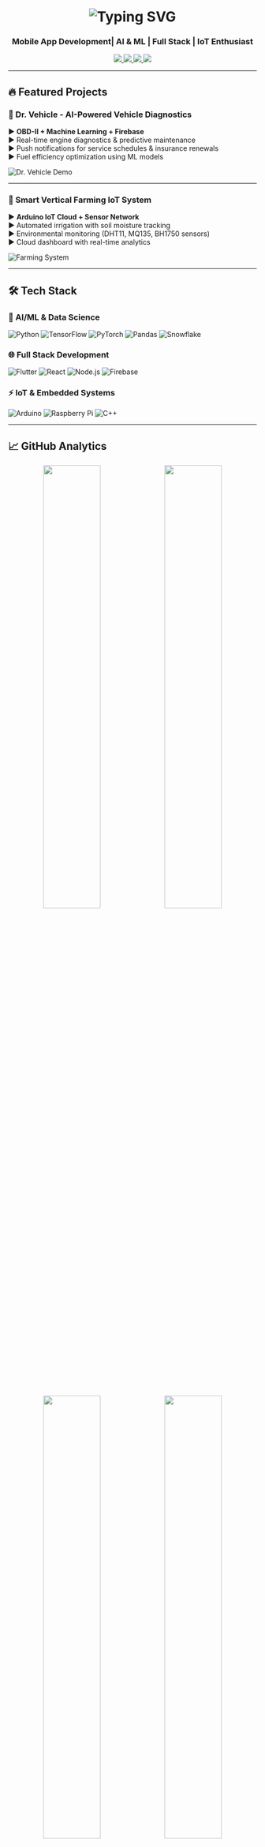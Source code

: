 <h1 align="center">
  <img src="https://readme-typing-svg.demolab.com?font=Fira+Code&weight=600&size=28&pause=1000&color=4DB6AC&center=true&vCenter=true&width=500&lines=Hi+%F0%9F%91%8B%2C+I'm+Janith+Rankelum;Full+Stack+Enthusiast;AI+%26+ML+Engineer;IoT+Developer;Mobile+App+Developert" alt="Typing SVG" />
</h1>

<h3 align="center">Mobile App Development| AI & ML | Full Stack | IoT Enthusiast</h3>

<p align="center">
  <a href="https://www.linkedin.com/in/janith-rankelum-119080286/" target="_blank">
    <img src="https://img.shields.io/badge/-LinkedIn-0A66C2?style=for-the-badge&logo=linkedin&logoColor=white"/>
  </a>
  <a href="mailto:janithrankelum0602@gmail.com">
    <img src="https://img.shields.io/badge/-Gmail-EA4335?style=for-the-badge&logo=gmail&logoColor=white"/>
  </a>
  <a href="https://github.com/janithrankelum" target="_blank">
    <img src="https://img.shields.io/badge/-GitHub-181717?style=for-the-badge&logo=github&logoColor=white"/>
  </a>
  <a href="https://medium.com/@janithrankelum" target="_blank">
    <img src="https://img.shields.io/badge/-Medium-000000?style=for-the-badge&logo=medium&logoColor=white"/>
  </a>
</p>

---

## 🔥 Featured Projects

### 🚗 Dr. Vehicle - AI-Powered Vehicle Diagnostics


▶️ **OBD-II + Machine Learning + Firebase**  
▶️ Real-time engine diagnostics & predictive maintenance  
▶️ Push notifications for service schedules & insurance renewals  
▶️ Fuel efficiency optimization using ML models  

![Dr. Vehicle Demo](https://media.giphy.com/media/v1.Y2lkPTc5MGI3NjExcGJqZ3R1d2R3b2J1eGJ2b2V4M2V5Y3JtZzV6Z3BqZzZ1ZzZ1ZzZ1ZzZ1ZzZ1/giphy.gif)

---

### 🌱 Smart Vertical Farming IoT System


▶️ **Arduino IoT Cloud + Sensor Network**  
▶️ Automated irrigation with soil moisture tracking  
▶️ Environmental monitoring (DHT11, MQ135, BH1750 sensors)  
▶️ Cloud dashboard with real-time analytics  

![Farming System](https://media.giphy.com/media/v1.Y2lkPTc5MGI3NjExcGJqZ3R1d2R3b2J1eGJ2b2V4M2V5Y3JtZzV6Z3BqZzZ1ZzZ1ZzZ1ZzZ1ZzZ1/giphy.gif)

---

## 🛠️ Tech Stack

### 🤖 AI/ML & Data Science
![Python](https://img.shields.io/badge/-Python-3776AB?style=for-the-badge&logo=python&logoColor=white)
![TensorFlow](https://img.shields.io/badge/-TensorFlow-FF6F00?style=for-the-badge&logo=tensorflow&logoColor=white)
![PyTorch](https://img.shields.io/badge/-PyTorch-EE4C2C?style=for-the-badge&logo=pytorch&logoColor=white)
![Pandas](https://img.shields.io/badge/-Pandas-150458?style=for-the-badge&logo=pandas&logoColor=white)
![Snowflake](https://img.shields.io/badge/-Snowflake-29B5E8?style=for-the-badge&logo=snowflake&logoColor=white)

### 🌐 Full Stack Development
![Flutter](https://img.shields.io/badge/-Flutter-02569B?style=for-the-badge&logo=flutter&logoColor=white)
![React](https://img.shields.io/badge/-React-61DAFB?style=for-the-badge&logo=react&logoColor=black)
![Node.js](https://img.shields.io/badge/-Node.js-339933?style=for-the-badge&logo=nodedotjs&logoColor=white)
![Firebase](https://img.shields.io/badge/-Firebase-FFCA28?style=for-the-badge&logo=firebase&logoColor=black)

### ⚡ IoT & Embedded Systems
![Arduino](https://img.shields.io/badge/-Arduino-00979D?style=for-the-badge&logo=arduino&logoColor=white)
![Raspberry Pi](https://img.shields.io/badge/-Raspberry_Pi-C51A4A?style=for-the-badge&logo=raspberrypi&logoColor=white)
![C++](https://img.shields.io/badge/-C++-00599C?style=for-the-badge&logo=cplusplus&logoColor=white)

---

## 📈 GitHub Analytics

<p align="center">
  <img width="48%" src="https://github-readme-stats.vercel.app/api?username=janithrankelum&show_icons=true&theme=radical&hide_border=true" />
  <img width="48%" src="https://github-readme-streak-stats.herokuapp.com/?user=janithrankelum&theme=radical&hide_border=true" />
</p>

<p align="center">
  <img width="48%" src="https://github-readme-stats.vercel.app/api/top-langs/?username=janithrankelum&layout=compact&theme=radical&hide_border=true" />
  <img width="48%" src="https://github-profile-summary-cards.vercel.app/api/cards/productive-time?username=janithrankelum&theme=radical" />
</p>

---

## 🎯 Currently Focusing On

- 🔍 Exploring **Generative AI and LLM Applications**
- 🛠️ Building **MLOps pipelines for edge devices**
- ☁️ Mastering **Cloud-Native AI Solutions**
- 🤝 Looking to **collaborate on impactful AI/IoT projects**

---

<h3 align="center">
  <img src="https://readme-typing-svg.demolab.com?font=Fira+Code&weight=600&size=20&pause=1000&color=4DB6AC&center=true&vCenter=true&width=500&lines=Let's+build+the+future+together!;Open+to+collaborations+%F0%9F%92%AC;Always+learning+%F0%9F%93%9A" alt="Typing SVG" />
</h3>

